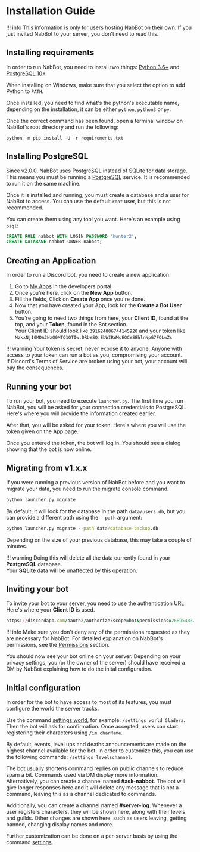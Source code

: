 # Installation Guide

!!! info
    This information is only for users hosting NabBot on their own.
    If you just invited NabBot to your server, you don't need to read this.

## Installing requirements
In order to run NabBot, you need to install two things:
[Python 3.6+](https://www.python.org/) and [PostgreSQL 10+](https://www.postgresql.org/)

When installing on Windows, make sure that you select the option to add Python to `PATH`.

Once installed, you need to find what's the python's executable name, depending on the installation, it can be either `python`, `python3` or `py`.

Once the correct command has been found, open a terminal window on NabBot's root directory and run the following:

```shell
python -m pip install -U -r requirements.txt
```

## Installing PostgreSQL
Since v2.0.0, NabBot uses PostgreSQL instead of SQLite for data storage. This means you must be running a [PostgreSQL](https://www.postgresql.org/) service.
It is recommended to run it on the same machine.

Once it is installed and running, you must create a database and a user for NabBot to access.
You can use the default `root` user, but this is not recommended.

You can create them using any tool you want. Here's an example using `psql`:

```sql
CREATE ROLE nabbot WITH LOGIN PASSWORD 'hunter2';
CREATE DATABASE nabbot OWNER nabbot;
``` 

## Creating an Application
In order to run a Discord bot, you need to create a new application.

1. Go to [My Apps](https://discordapp.com/developers/applications/me) in the developers portal.
2. Once you're here, click on the **New App** button.
3. Fill the fields, Click on **Create App** once you're done.
4. Now that you have created your App, look for the **Create a Bot User** button.
5. You're going to need two things from here, your **Client ID**, found at the top, and your **Token**, found in the Bot section.  
    Your Client ID should look like `391624006744145920` and your token like `MzkxNjI0MDA2NzQ0MTQ1OTIw.DRbYSQ.EbWIRWMqEQCYSBhlnNpG7FQLwZs`

!!! warning
    Your token is secret, never expose it to anyone. Anyone with access to your token can run a bot as you,
    compromising your account.  
    If Discord's Terms of Service are broken using your bot, your account will pay the consequences.

## Running your bot
To run your bot, you need to execute `launcher.py`.
The first time you run NabBot, you will be asked for your connection credentials to PostgreSQL.
Here's where you will provide the information created earlier.

After that, you will be asked for your token. Here's where you will use the token given on the App page.

Once you entered the token, the bot will log in. You should see a dialog showing that the bot is now online.

## Migrating from v1.x.x
If you were running a previous version of NabBot before and you want to migrate your data, you need to run the migrate console command.

```cmd
python launcher.py migrate
```

By default, it will look for the database in the path `data/users.db`, but you can provide a different path using the `--path` argument:

```cmd
python launcher.py migrate --path data/database-backup.db
```

Depending on the size of your previous database, this may take a couple of minutes.

!!! warning
    Doing this will delete all the data currently found in your **PostgreSQL** database.  
    Your **SQLite** data will be unaffected by this operation.

## Inviting your bot
To invite your bot to your server, you need to use the authentication URL. Here's where your **Client ID** is used.

```ruby
https://discordapp.com/oauth2/authorize?scope=bot&permissions=268954832&client_id=CLIENT_ID_HERE
```

!!! info
    Make sure you don't deny any of the permissions requested as they are necessary for NabBot.
    For detailed explanation on NabBot's permissions, see the [Permissions](permissions.md) section.
    
You should now see your bot online on your server.
Depending on your privacy settings, you (or the owner of the server) should have received a DM by NabBot explaining how to do the inital configuration.

## Initial configuration
In order for the bot to have access to most of its features, you must configure the world the server tracks.

Use the command [settings world](commands/admin.md#settings-world), for example: `/settings world Gladera`. Then the bot will ask for confirmation.
Once accepted, users can start registering their characters using `/im charName`.

By default, events, level ups and deaths announcements are made on the highest channel available for the bot.
In order to customize this, you can use the following commands: `/settings levelschannel`.

The bot usually shortens command replies on public channels to reduce spam a bit.
Commands used via DM display more information.  
Alternatively, you can create a channel named **#ask-nabbot**.
The bot will give longer responses here and it will delete any message that is not a command, leaving this as a channel dedicated to commands.

Additionally, you can create a channel named **#server-log**. Whenever a user registers characters, they will be shown here, along with their levels and guilds.
Other changes are shown here, such as users leaving, getting banned, changing display names and more.

Further customization can be done on a per-server basis by using the command [settings](commands/admin.md#settings).
